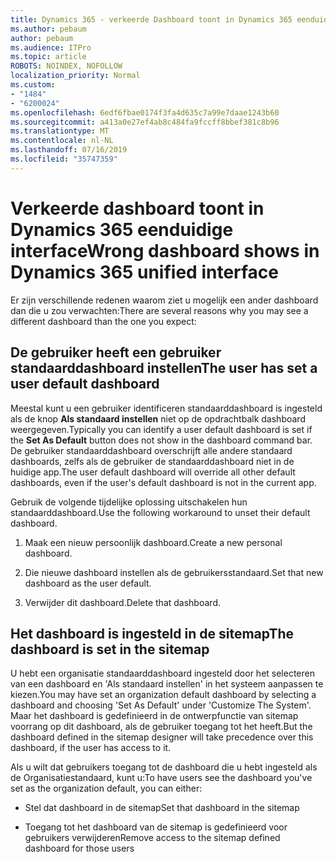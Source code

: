 ```yaml
---
title: Dynamics 365 - verkeerde Dashboard toont in Dynamics 365 eenduidige Interface
ms.author: pebaum
author: pebaum
ms.audience: ITPro
ms.topic: article
ROBOTS: NOINDEX, NOFOLLOW
localization_priority: Normal
ms.custom:
- "1484"
- "6200024"
ms.openlocfilehash: 6edf6fbae0174f3fa4d635c7a99e7daae1243b60
ms.sourcegitcommit: a413a0e27ef4ab8c484fa9fccff8bbef381c8b96
ms.translationtype: MT
ms.contentlocale: nl-NL
ms.lasthandoff: 07/16/2019
ms.locfileid: "35747359"
---
```

# <a name="wrong-dashboard-shows-in-dynamics-365-unified-interface"></a><span data-ttu-id="2c4de-102">Verkeerde dashboard toont in Dynamics 365 eenduidige interface</span><span class="sxs-lookup"><span data-stu-id="2c4de-102">Wrong dashboard shows in Dynamics 365 unified interface</span></span>

<span data-ttu-id="2c4de-103">Er zijn verschillende redenen waarom ziet u mogelijk een ander dashboard dan die u zou verwachten:</span><span class="sxs-lookup"><span data-stu-id="2c4de-103">There are several reasons why you may see a different dashboard than the one you expect:</span></span>

## <a name="the-user-has-set-a-user-default-dashboard"></a><span data-ttu-id="2c4de-104">De gebruiker heeft een gebruiker standaarddashboard instellen</span><span class="sxs-lookup"><span data-stu-id="2c4de-104">The user has set a user default dashboard</span></span> 

<span data-ttu-id="2c4de-105">Meestal kunt u een gebruiker identificeren standaarddashboard is ingesteld als de knop **Als standaard instellen** niet op de opdrachtbalk dashboard weergegeven.</span><span class="sxs-lookup"><span data-stu-id="2c4de-105">Typically you can identify a user default dashboard is set if the **Set As Default** button does not show in the dashboard command bar.</span></span> <span data-ttu-id="2c4de-106">De gebruiker standaarddashboard overschrijft alle andere standaard dashboards, zelfs als de gebruiker de standaarddashboard niet in de huidige app.</span><span class="sxs-lookup"><span data-stu-id="2c4de-106">The user default dashboard will override all other default dashboards, even if the user's default dashboard is not in the current app.</span></span>

<span data-ttu-id="2c4de-107">Gebruik de volgende tijdelijke oplossing uitschakelen hun standaarddashboard.</span><span class="sxs-lookup"><span data-stu-id="2c4de-107">Use the following workaround to unset their default dashboard.</span></span>

1. <span data-ttu-id="2c4de-108">Maak een nieuw persoonlijk dashboard.</span><span class="sxs-lookup"><span data-stu-id="2c4de-108">Create a new personal dashboard.</span></span>

2. <span data-ttu-id="2c4de-109">Die nieuwe dashboard instellen als de gebruikersstandaard.</span><span class="sxs-lookup"><span data-stu-id="2c4de-109">Set that new dashboard as the user default.</span></span>

3. <span data-ttu-id="2c4de-110">Verwijder dit dashboard.</span><span class="sxs-lookup"><span data-stu-id="2c4de-110">Delete that dashboard.</span></span>

## <a name="the-dashboard-is-set-in-the-sitemap"></a><span data-ttu-id="2c4de-111">Het dashboard is ingesteld in de sitemap</span><span class="sxs-lookup"><span data-stu-id="2c4de-111">The dashboard is set in the sitemap</span></span>

<span data-ttu-id="2c4de-112">U hebt een organisatie standaarddashboard ingesteld door het selecteren van een dashboard en 'Als standaard instellen' in het systeem aanpassen te kiezen.</span><span class="sxs-lookup"><span data-stu-id="2c4de-112">You may have set an organization default dashboard by selecting a dashboard and choosing 'Set As Default' under 'Customize The System'.</span></span> <span data-ttu-id="2c4de-113">Maar het dashboard is gedefinieerd in de ontwerpfunctie van sitemap voorrang op dit dashboard, als de gebruiker toegang tot het heeft.</span><span class="sxs-lookup"><span data-stu-id="2c4de-113">But the dashboard defined in the sitemap designer will take precedence over this dashboard, if the user has access to it.</span></span>

<span data-ttu-id="2c4de-114">Als u wilt dat gebruikers toegang tot de dashboard die u hebt ingesteld als de Organisatiestandaard, kunt u:</span><span class="sxs-lookup"><span data-stu-id="2c4de-114">To have users see the dashboard you've set as the organization default, you can either:</span></span>

* <span data-ttu-id="2c4de-115">Stel dat dashboard in de sitemap</span><span class="sxs-lookup"><span data-stu-id="2c4de-115">Set that dashboard in the sitemap</span></span>

* <span data-ttu-id="2c4de-116">Toegang tot het dashboard van de sitemap is gedefinieerd voor gebruikers verwijderen</span><span class="sxs-lookup"><span data-stu-id="2c4de-116">Remove access to the sitemap defined dashboard for those users</span></span>
